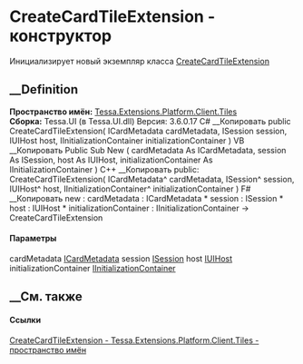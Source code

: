 # CreateCardTileExtension - конструктор
Инициализирует новый экземпляр класса
[CreateCardTileExtension](T_Tessa_Extensions_Platform_Client_Tiles_CreateCardTileExtension.htm)
##  __Definition
 **Пространство имён:**
[Tessa.Extensions.Platform.Client.Tiles](N_Tessa_Extensions_Platform_Client_Tiles.htm)  
 **Сборка:** Tessa.UI (в Tessa.UI.dll) Версия: 3.6.0.17
C# __Копировать
     public CreateCardTileExtension(
    	ICardMetadata cardMetadata,
    	ISession session,
    	IUIHost host,
    	IInitializationContainer initializationContainer
    )
VB __Копировать
     Public Sub New ( 
    	cardMetadata As ICardMetadata,
    	session As ISession,
    	host As IUIHost,
    	initializationContainer As IInitializationContainer
    )
C++ __Копировать
     public:
    CreateCardTileExtension(
    	ICardMetadata^ cardMetadata, 
    	ISession^ session, 
    	IUIHost^ host, 
    	IInitializationContainer^ initializationContainer
    )
F# __Копировать
     new : 
            cardMetadata : ICardMetadata * 
            session : ISession * 
            host : IUIHost * 
            initializationContainer : IInitializationContainer -> CreateCardTileExtension
#### Параметры
cardMetadata [ICardMetadata](T_Tessa_Cards_ICardMetadata.htm)
session [ISession](T_Tessa_Platform_Runtime_ISession.htm)
host [IUIHost](T_Tessa_UI_IUIHost.htm)
initializationContainer
[IInitializationContainer](T_Tessa_Platform_Initialization_IInitializationContainer.htm)
## __См. также
#### Ссылки
[CreateCardTileExtension -
](T_Tessa_Extensions_Platform_Client_Tiles_CreateCardTileExtension.htm)
[Tessa.Extensions.Platform.Client.Tiles - пространство
имён](N_Tessa_Extensions_Platform_Client_Tiles.htm)
